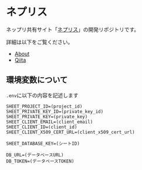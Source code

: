 # ネプリス

ネップリ共有サイト「[ネプリス](https://nepris.herokuapp.com/ "ネップリ共有サイト(β)")」の開発リポジトリです。

詳細は以下をご覧ください。

- [About](https://nepris.herokuapp.com/about/ "About｜ネップリ共有サイト(β)")
- [Qiita](https://qiita.com/glyzinieh/private/16111916b39ca5048736 "初心者が「ネップリ共有サイト」をつくった話（兼メモ） - Qiita")

## 環境変数について

```.env```に以下の内容を記述します

```.env
SHEET_PROJECT_ID=(project_id)
SHEET_PRIVATE_KEY_ID=(private_key_id)
SHEET_PRIVATE_KEY=(private_key)
SHEET_CLIENT_EMAIL=(client_email)
SHEET_CLIENT_ID=(client_id)
SHEET_CLIENT_X509_CERT_URL=(client_x509_cert_url)

SHEET_DATABASE_KEY=(シートID)

DB_URL=(データベースURL)
DB_TOKEN=(データベースTOKEN)
```
